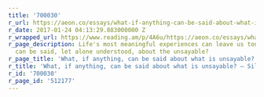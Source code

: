 ```yaml
---
title: '700030'
r_url: https://aeon.co/essays/what-if-anything-can-be-said-about-what-is-unsayable
r_date: 2017-01-24 04:13:29.883000000 Z
r_wrapped_url: https://www.reading.am/p/4A6u/https://aeon.co/essays/what-if-anything-can-be-said-about-what-is-unsayable
r_page_description: Life's most meaningful experiences can leave us tongue-tied. What
  can be said, let alone understood, about the unsayable?
r_page_title: 'What, if anything, can be said about what is unsayable? – Silvia Jonas '
r_title: 'What, if anything, can be said about what is unsayable? – Silvia Jonas '
r_id: '700030'
r_page_id: '512177'
---
```


